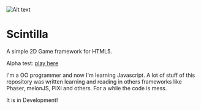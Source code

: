 ![Alt text](https://raw.githubusercontent.com/kaltkaffee/tobiJS/master/dist/images/tobijs_splash.png)
# Scintilla

A simple 2D Game framework for HTML5.

Alpha test: [play here](http://tobiasbu.github.io/website/portfolio/untitled-space/)

I'm a OO programmer and now I'm learning Javascript.
A lot of stuff of this repository was written learning and reading in others frameworks like Phaser, melonJS, PIXI and others.
For a while the code is mess.

It is in Development!
